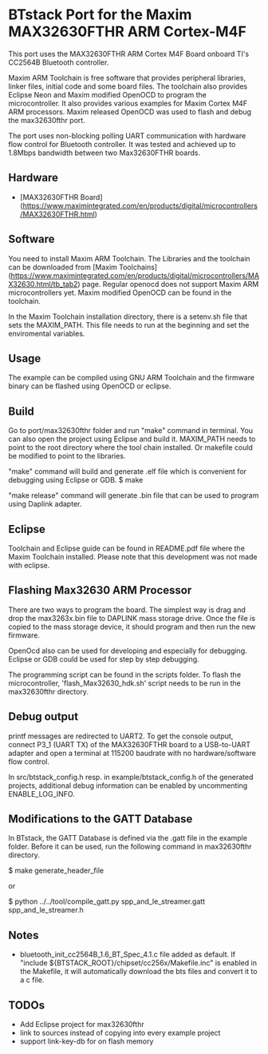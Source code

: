 # BTstack Port for the Maxim MAX32630FTHR ARM Cortex-M4F

This port uses the MAX32630FTHR ARM Cortex M4F Board onboard TI's CC2564B Bluetooth controller.

Maxim ARM Toolchain is free software that provides peripheral libraries, linker files, initial code and some board files.
The toolchain also provides Eclipse Neon and Maxim modified OpenOCD to program the microcontroller.
It also provides various examples for Maxim Cortex M4F ARM processors. Maxim released OpenOCD was used to flash and debug the max32630fthr port.

The port uses non-blocking polling UART communication with hardware flow control for Bluetooth controller. It was tested and achieved up to 1.8Mbps bandwidth between two Max32630FTHR boards.

## Hardware

- [MAX32630FTHR Board] (https://www.maximintegrated.com/en/products/digital/microcontrollers/MAX32630FTHR.html)

## Software

You need to install Maxim ARM Toolchain. The Libraries and the toolchain can be downloaded from [Maxim Toolchains] (https://www.maximintegrated.com/en/products/digital/microcontrollers/MAX32630.html/tb_tab2) page. Regular openocd does not support Maxim ARM microcontrollers yet. Maxim modified OpenOCD can be found in the toolchain.

In the Maxim Toolchain installation directory, there is a setenv.sh file that sets the MAXIM_PATH. This file needs to run at the beginning and set the enviromental variables.

## Usage

The example can be compiled using GNU ARM Toolchain and the firmware binary can be flashed using OpenOCD or eclipse.

## Build

Go to port/max32630fthr folder and run "make" command in terminal. You can also open the project using Eclipse and build it.
MAXIM_PATH needs to point to the root directory where the tool chain installed. Or makefile could be modified to point to the libraries.

"make" command will build and generate .elf file which is convenient for debugging using Eclipse or GDB.
$ make

"make release" command will generate .bin file that can be used to program using Daplink adapter.

## Eclipse

Toolchain and Eclipse guide can be found in README.pdf file where the Maxim Toolchain installed.
Please note that this development was not made with eclipse.

## Flashing Max32630 ARM Processor

There are two ways to program the board. The simplest way is drag and drop the max3263x.bin file to DAPLINK mass storage drive. Once the file is copied to the mass storage device, it should program and then run the new firmware.

OpenOcd also can be used for developing and especially for debugging. Eclipse or GDB could be used for step by step debugging.

The programming script can be found in the scripts folder.
To flash the microcontroller, 'flash_Max32630_hdk.sh' script needs to be run in the max32630fthr directory.


## Debug output

printf messages are redirected to UART2.
To get the console output, connect P3_1 (UART TX) of the MAX32630FTHR board to a USB-to-UART adapter and open a terminal at 115200 baudrate with no hardware/software flow control.

In src/btstack_config.h resp. in example/btstack_config.h of the generated projects, additional debug information can be enabled by uncommenting ENABLE_LOG_INFO.


## Modifications to the GATT Database

In BTstack, the GATT Database is defined via the .gatt file in the example folder. Before it can be used, run the following command in max32630fthr directory.

$ make generate_header_file

or

$ python ../../tool/compile_gatt.py spp_and_le_streamer.gatt spp_and_le_streamer.h


## Notes

 - bluetooth_init_cc2564B_1.6_BT_Spec_4.1.c file added as default. If "include ${BTSTACK_ROOT}/chipset/cc256x/Makefile.inc" is enabled in the Makefile, it will automatically download the bts files and convert it to a c file.

## TODOs
  - Add Eclipse project for max32630fthr
  - link to sources instead of copying into every example project
  - support link-key-db for on flash memory
